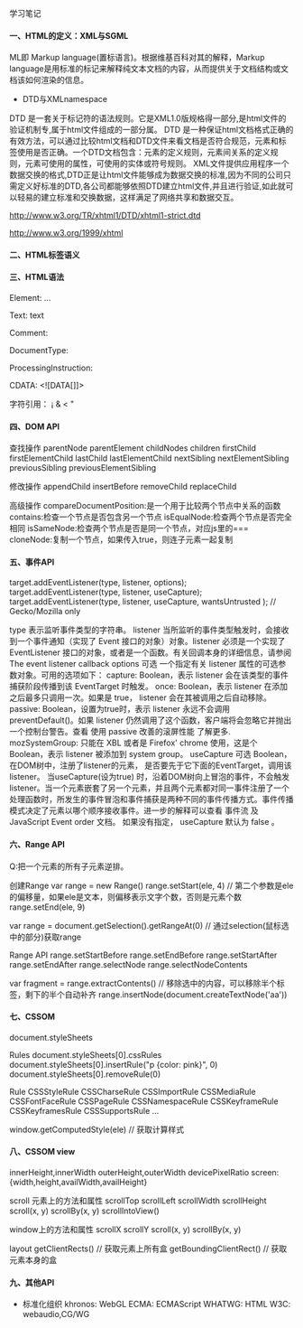 学习笔记

#### 一、HTML的定义：XML与SGML
ML即 Markup language(置标语言)。根据维基百科对其的解释，Markup language是用标准的标记来解释纯文本文档的内容，从而提供关于文档结构或文档该如何渲染的信息。

+ DTD与XMLnamespace

DTD 是一套关于标记符的语法规则。它是XML1.0版规格得一部分,是html文件的验证机制专,属于html文件组成的一部分属。
DTD 是一种保证html文档格式正确的有效方法，可以通过比较html文档和DTD文件来看文档是否符合规范，元素和标签使用是否正确。一个DTD文档包含：元素的定义规则，元素间关系的定义规则，元素可使用的属性，可使用的实体或符号规则。
XML文件提供应用程序一个数据交换的格式,DTD正是让html文件能够成为数据交换的标准,因为不同的公司只需定义好标准的DTD,各公司都能够依照DTD建立html文件,并且进行验证,如此就可以轻易的建立标准和交换数据，这样满足了网络共享和数据交互。

http://www.w3.org/TR/xhtml1/DTD/xhtml1-strict.dtd

http://www.w3.org/1999/xhtml


#### 二、HTML标签语义

#### 三、HTML语法

Element: <tagname>...</tagname>

Text: text

Comment: <!-- comments -->

DocumentType: <!Doctype html>

ProcessingInstruction: <?a 1?>

CDATA: <![DATA[]]>

字符引用：
&#161;
&amp;
&lt;
&quot;

#### 四、DOM API

查找操作
parentNode         parentElement
childNodes         children
firstChild         firstElementChild
lastChild          lastElementChild
nextSibling        nextElementSibling
previousSibling    previousElementSibling

修改操作
appendChild
insertBefore
removeChild
replaceChild

高级操作
compareDocumentPosition:是一个用于比较两个节点中关系的函数
contains:检查一个节点是否包含另一个节点
isEqualNode:检查两个节点是否完全相同
isSameNode:检查两个节点是否是同一个节点，对应js里的===
cloneNode:复制一个节点，如果传入true，则连子元素一起复制

#### 五、事件API

target.addEventListener(type, listener, options);
target.addEventListener(type, listener, useCapture);
target.addEventListener(type, listener, useCapture, wantsUntrusted  );  // Gecko/Mozilla only

type
表示监听事件类型的字符串。
listener
当所监听的事件类型触发时，会接收到一个事件通知（实现了 Event 接口的对象）对象。listener 必须是一个实现了 EventListener 接口的对象，或者是一个函数。有关回调本身的详细信息，请参阅The event listener callback 
options 可选
一个指定有关 listener 属性的可选参数对象。可用的选项如下：
capture:  Boolean，表示 listener 会在该类型的事件捕获阶段传播到该 EventTarget 时触发。
once:  Boolean，表示 listener 在添加之后最多只调用一次。如果是 true， listener 会在其被调用之后自动移除。
passive: Boolean，设置为true时，表示 listener 永远不会调用 preventDefault()。如果 listener 仍然调用了这个函数，客户端将会忽略它并抛出一个控制台警告。查看 使用 passive 改善的滚屏性能 了解更多.
 mozSystemGroup: 只能在 XBL 或者是 Firefox' chrome 使用，这是个 Boolean，表示 listener 被添加到 system group。
useCapture  可选
Boolean，在DOM树中，注册了listener的元素， 是否要先于它下面的EventTarget，调用该listener。 当useCapture(设为true) 时，沿着DOM树向上冒泡的事件，不会触发listener。当一个元素嵌套了另一个元素，并且两个元素都对同一事件注册了一个处理函数时，所发生的事件冒泡和事件捕获是两种不同的事件传播方式。事件传播模式决定了元素以哪个顺序接收事件。进一步的解释可以查看 事件流 及 JavaScript Event order 文档。 如果没有指定， useCapture 默认为 false 。 

#### 六、Range API

Q:把一个元素的所有子元素逆排。

创建Range
var range = new Range()
range.setStart(ele, 4) // 第二个参数是ele的偏移量，如果ele是文本，则偏移表示文字个数，否则是元素个数
range.setEnd(ele, 9)

var range = document.getSelection().getRangeAt(0) // 通过selection(鼠标选中的部分)获取range

Range API
range.setStartBefore
range.setEndBefore
range.setStartAfter
range.setEndAfter
range.selectNode
range.selectNodeContents

var fragment = range.extractContents() // 移除选中的内容，可以移除半个标签，剩下的半个自动补齐
range.insertNode(document.createTextNode('aa'))

#### 七、CSSOM

document.styleSheets

Rules
document.styleSheets[0].cssRules
document.styleSheets[0].insertRule("p {color: pink}", 0)
document.styleSheets[0].removeRule(0)

Rule
CSSStyleRule
CSSCharseRule
CSSImportRule
CSSMediaRule
CSSFontFaceRule
CSSPageRule
CSSNamespaceRule
CSSKeyframeRule
CSSKeyframesRule
CSSSupportsRule
...


window.getComputedStyle(ele) // 获取计算样式


#### 八、CSSOM view
innerHeight,innerWidth
outerHeight,outerWidth
devicePixelRatio
screen: {width,height,availWidth,availHeight}

scroll
元素上的方法和属性
scrollTop
scrollLeft
scrollWidth
scrollHeight
scroll(x, y)
scrollBy(x, y)
scrollIntoView()

window上的方法和属性
scrollX
scrollY
scroll(x, y)
scrollBy(x, y)


layout
getClientRects() // 获取元素上所有盒
getBoundingClientRect() // 获取元素本身的盒

#### 九、其他API
+ 标准化组织
khronos: WebGL
ECMA: ECMAScript
WHATWG: HTML
W3C: webaudio,CG/WG



